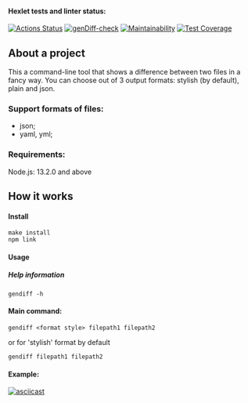 #### Hexlet tests and linter status:
[![Actions Status](https://github.com/fairwind2k/backend-project-46/workflows/hexlet-check/badge.svg)](https://github.com/fairwind2k/backend-project-46/actions)   [![genDiff-check](https://github.com/fairwind2k/backend-project-46/actions/workflows/genDiff-check.yml/badge.svg)](https://github.com/fairwind2k/backend-project-46/actions)  [![Maintainability](https://api.codeclimate.com/v1/badges/eef05403244f66d8a0be/maintainability)](https://codeclimate.com/github/fairwind2k/backend-project-46/maintainability)    [![Test Coverage](https://api.codeclimate.com/v1/badges/eef05403244f66d8a0be/test_coverage)](https://codeclimate.com/github/fairwind2k/backend-project-46/test_coverage)

## About a project

This a command-line tool that shows a difference between two files in a fancy way. You can choose out of 3 output formats: stylish (by default), plain and json.

### Support formats of files:
- json;
- yaml, yml;

### Requirements:
Node.js: 13.2.0 and above

## How it works

#### Install

```
make install
npm link
```

#### Usage

##### Help information
```
gendiff -h
```

#### Main command:

```
gendiff <format style> filepath1 filepath2

```
or for 'stylish' format by default
```
gendiff filepath1 filepath2

```
#### Example:
[![asciicast](https://asciinema.org/a/I4bKVkkfpZsIphee5L5B8U8lg.svg)](https://asciinema.org/a/I4bKVkkfpZsIphee5L5B8U8lg)